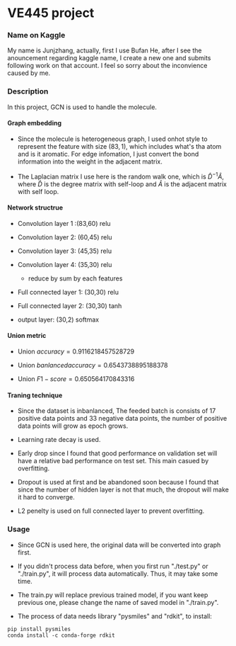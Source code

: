 # VE445 project

### Name on Kaggle

My name is Junjzhang, actually, first I use Bufan He, after I see the anouncement regarding kaggle name, I create a new one and submits following work on that account. I feel so sorry about the inconvience caused by me.

### Description

In this project, GCN is used to handle the molecule.


#### Graph embedding

+ Since the molecule is heterogeneous graph, I used onhot style to represent the feature with size $(83,1)$, which includes what's tha atom and is it aromatic. For edge infomation, I just convert the bond information into the weight in the adjacent matrix.

+ The Laplacian matrix I use here is the random walk one, which is $\hat{D}^{-1}\hat{A}$, where $\hat{D}$ is the degree matrix with self-loop and $\hat{A}$ is the adjacent matrix with self loop.

#### Network structrue

+ Convolution layer 1 :(83,60) relu 

+ Convolution layer 2: (60,45) relu

+ Convolution layer 3: (45,35) relu

+ Convolution layer 4: (35,30) relu

  + reduce by sum by each features

+ Full connected layer 1: (30,30) relu

+ Full connected layer 2: (30,30) tanh

+ output layer: (30,2) softmax

#### Union metric

+ Union $accuracy = 0.9116218457528729$

+ Union $banlanced accuracy = 0.6543738895188378$

+ Union $F1-score = 0.650564170843316$

#### Traning technique

+ Since the dataset is inbanlanced, The feeded batch is consists of 17 positive data points and 33 negative data points, the number of positive data points will grow as epoch grows.

+ Learning rate decay is used.

+ Early drop since I found that good performance on validation set will have a relative bad performance on test set. This main casued by overfitting.

+ Dropout is used at first and be abandoned soon because I found that since the number of hidden layer is not that much, the dropout will make it hard to converge.

+ L2 penelty is used on full connected layer to prevent overfitting.

### Usage

+ Since GCN is used here, the original data will be converted into graph first.

+ If you didn't process data before, when you first run "./test.py" or "./train.py", it will process data automatically. Thus, it may take some time.

+ The train.py will replace previous trained model, if you want keep previous one, please change the name of saved model in "./train.py".

+ The process of data needs library "pysmiles" and "rdkit", to install:

```{python}
pip install pysmiles
conda install -c conda-forge rdkit
```


